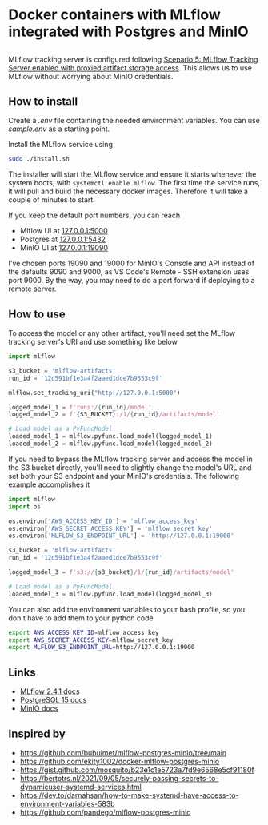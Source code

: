 # Docker containers with MLflow integrated with Postgres and MinIO

##
MLflow tracking server is configured following [Scenario 5: MLflow Tracking Server enabled with proxied artifact storage access](https://mlflow.org/docs/2.4.1/tracking.html#scenario-5-mlflow-tracking-server-enabled-with-proxied-artifact-storage-access). This allows us to use MLflow without worrying about MinIO credentials.

## How to install
Create a *.env* file containing the needed environment variables. You can use *sample.env* as a starting point.

Install the MLflow service using
```bash
sudo ./install.sh
```
The installer will start the MLflow service and ensure it starts whenever the system boots, with `systemctl enable mlflow`. The first time the service runs, it will pull and build the necessary docker images. Therefore it will take a couple of minutes to start.

If you keep the default port numbers, you can reach
- Mlflow UI at [127.0.0.1:5000](http://127.0.0.1:5000)
- Postgres at [127.0.0.1:5432](http://127.0.0.1:5432)
- MinIO UI at [127.0.0.1:19090](http://127.0.0.1:19090)

I've chosen ports 19090 and 19000 for MinIO's Console and API instead of the defaults 9090 and 9000, as VS Code's Remote - SSH extension uses port 9000. By the way, you may need to do a port forward if deploying to a remote server.

## How to use
To access the model or any other artifact, you'll need set the MLflow tracking server's URI and use something like below

```python
import mlflow

s3_bucket = 'mlflow-artifacts'
run_id = '12d591bf1e3a4f2aaed1dce7b9553c9f'

mlflow.set_tracking_uri("http://127.0.0.1:5000")

logged_model_1 = f'runs:/{run_id}/model'
logged_model_2 = f'{S3_BUCKET}:/1/{run_id}/artifacts/model'

# Load model as a PyFuncModel
loaded_model_1 = mlflow.pyfunc.load_model(logged_model_1)
loaded_model_2 = mlflow.pyfunc.load_model(logged_model_2)
```

If you need to bypass the MLflow tracking server and access the model in the S3 bucket directly, you'll need to slightly change the model's URL and set both your S3 endpoint and your MinIO's credentials. The following example accomplishes it 

```python
import mlflow
import os

os.environ['AWS_ACCESS_KEY_ID'] = 'mlflow_access_key'
os.environ['AWS_SECRET_ACCESS_KEY'] = 'mlflow_secret_key'
os.environ['MLFLOW_S3_ENDPOINT_URL'] = 'http://127.0.0.1:19000'

s3_bucket = 'mlflow-artifacts'
run_id = '12d591bf1e3a4f2aaed1dce7b9553c9f'

logged_model_3 = f's3://{s3_bucket}/1/{run_id}/artifacts/model'

# Load model as a PyFuncModel
loaded_model_3 = mlflow.pyfunc.load_model(logged_model_3)
```

You can also add the environment variables to your bash profile, so you don't have to add them to your python code

```bash
export AWS_ACCESS_KEY_ID=mlflow_access_key
export AWS_SECRET_ACCESS_KEY=mlflow_secret_key
export MLFLOW_S3_ENDPOINT_URL=http://127.0.0.1:19000
```

## Links
- [MLflow 2.4.1 docs](https://mlflow.org/docs/2.4.1/index.html)
- [PostgreSQL 15 docs](https://www.postgresql.org/docs/15/index.html)
- [MinIO docs](https://min.io/docs/minio/container/index.html)

## Inspired by
- https://github.com/bubulmet/mlflow-postgres-minio/tree/main
- https://github.com/ekity1002/docker-mlflow-postgres-minio
- https://gist.github.com/mosquito/b23e1c1e5723a7fd9e6568e5cf91180f
- https://bertptrs.nl/2021/09/05/securely-passing-secrets-to-dynamicuser-systemd-services.html
- https://dev.to/darnahsan/how-to-make-systemd-have-access-to-environment-variables-583b
- https://github.com/pandego/mlflow-postgres-minio

